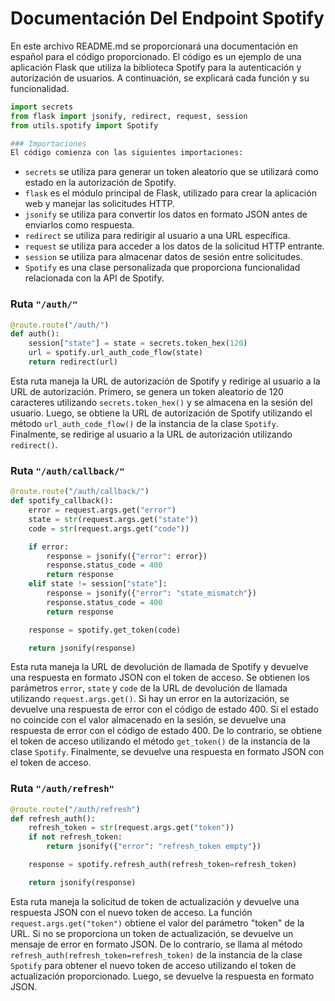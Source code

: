 # Documentación Del Endpoint Spotify

En este archivo README.md se proporcionará una documentación en español para el código proporcionado. El código es un ejemplo de una aplicación Flask que utiliza la biblioteca Spotify para la autenticación y autorización de usuarios. A continuación, se explicará cada función y su funcionalidad.

```python
import secrets
from flask import jsonify, redirect, request, session
from utils.spotify import Spotify

### Importaciones
El código comienza con las siguientes importaciones:

```

- `secrets` se utiliza para generar un token aleatorio que se utilizará como estado en la autorización de Spotify.
- `flask` es el módulo principal de Flask, utilizado para crear la aplicación web y manejar las solicitudes HTTP.
- `jsonify` se utiliza para convertir los datos en formato JSON antes de enviarlos como respuesta.
- `redirect` se utiliza para redirigir al usuario a una URL específica.
- `request` se utiliza para acceder a los datos de la solicitud HTTP entrante.
- `session` se utiliza para almacenar datos de sesión entre solicitudes.
- `Spotify` es una clase personalizada que proporciona funcionalidad relacionada con la API de Spotify.

### Ruta `"/auth/"`

```python
@route.route("/auth/")
def auth():
    session["state"] = state = secrets.token_hex(120)
    url = spotify.url_auth_code_flow(state)
    return redirect(url)
```

Esta ruta maneja la URL de autorización de Spotify y redirige al usuario a la URL de autorización. Primero, se genera un token aleatorio de 120 caracteres utilizando `secrets.token_hex()` y se almacena en la sesión del usuario. Luego, se obtiene la URL de autorización de Spotify utilizando el método `url_auth_code_flow()` de la instancia de la clase `Spotify`. Finalmente, se redirige al usuario a la URL de autorización utilizando `redirect()`.

### Ruta `"/auth/callback/"`

```python
@route.route("/auth/callback/")
def spotify_callback():
    error = request.args.get("error")
    state = str(request.args.get("state"))
    code = str(request.args.get("code"))

    if error:
        response = jsonify({"error": error})
        response.status_code = 400
        return response
    elif state != session["state"]:
        response = jsonify({"error": "state_mismatch"})
        response.status_code = 400
        return response

    response = spotify.get_token(code)

    return jsonify(response)
```

Esta ruta maneja la URL de devolución de llamada de Spotify y devuelve una respuesta en formato JSON con el token de acceso. Se obtienen los parámetros `error`, `state` y `code` de la URL de devolución de llamada utilizando `request.args.get()`. Si hay un error en la autorización, se devuelve una respuesta de error con el código de estado 400. Si el estado no coincide con el valor almacenado en la sesión, se devuelve una respuesta de error con el código de estado 400. De lo contrario, se obtiene el token de acceso utilizando el método `get_token()` de la instancia de la clase `Spotify`. Finalmente, se devuelve una respuesta en formato JSON con el token de acceso.

### Ruta `"/auth/refresh"`

```python
@route.route("/auth/refresh")
def refresh_auth():
    refresh_token = str(request.args.get("token"))
    if not refresh_token:
        return jsonify({"error": "refresh_token empty"})

    response = spotify.refresh_auth(refresh_token=refresh_token)

    return jsonify(response)
```

Esta ruta maneja la solicitud de token de actualización y devuelve una respuesta JSON con el nuevo token de acceso. La función `request.args.get("token")` obtiene el valor del parámetro "token" de la URL. Si no se proporciona un token de actualización, se devuelve un mensaje de error en formato JSON. De lo contrario, se llama al método `refresh_auth(refresh_token=refresh_token)` de la instancia de la clase `Spotify` para obtener el nuevo token de acceso utilizando el token de actualización proporcionado. Luego, se devuelve la respuesta en formato JSON.
